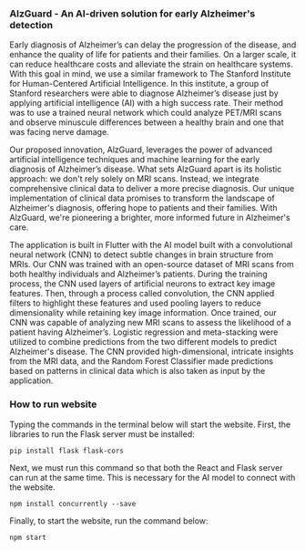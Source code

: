 ### AlzGuard - An AI-driven solution for early Alzheimer's detection

Early diagnosis of Alzheimer’s can delay the progression of the disease, and enhance the quality of life for patients and their families. On a larger scale, it can reduce healthcare costs and alleviate the strain on healthcare systems. With this goal in mind, we use a similar framework to The Stanford Institute for Human-Centered Artificial Intelligence. In this institute, a group of Stanford researchers were able to diagnose Alzheimer’s disease just by applying artificial intelligence (AI) with a high success rate. Their method was to use a trained neural network which could analyze PET/MRI scans and observe minuscule differences between a healthy brain and one that was facing nerve damage.

Our proposed innovation, AlzGuard, leverages the power of advanced artificial intelligence techniques and machine learning for the early diagnosis of Alzheimer’s disease. What sets AlzGuard apart is its holistic approach: we don't rely solely on MRI scans. Instead, we integrate comprehensive clinical data to deliver a more precise diagnosis. Our unique implementation of clinical data promises to transform the landscape of Alzheimer's diagnosis, offering hope to patients and their families. With AlzGuard, we're pioneering a brighter, more informed future in Alzheimer's care.

The application is built in Flutter with the AI model built with a convolutional neural network (CNN) to detect subtle changes in brain structure from MRIs. Our CNN was trained with an open-source dataset of MRI scans from both healthy individuals and Alzheimer’s patients. During the training process, the CNN used layers of artificial neurons to extract key image features. Then, through a process called convolution, the CNN applied filters to highlight these features and used pooling layers to reduce dimensionality while retaining key image information. Once trained, our CNN was capable of analyzing new MRI scans to assess the likelihood of a patient having Alzheimer’s. Logistic regression and meta-stacking were utilized to combine predictions from the two different models to predict Alzheimer's disease. The CNN provided high-dimensional, intricate insights from the MRI data, and the Random Forest Classifier made predictions based on patterns in clinical data which is also taken as input by the application.

### How to run website

Typing the commands in the terminal below will start the website. First, the libraries to run the Flask server must be installed:

```
pip install flask flask-cors
```

Next, we must run this command so that both the React and Flask server can run at the same time. This is necessary for the AI model to connect with the website.

```
npm install concurrently --save
```

Finally, to start the website, run the command below:

```
npm start
```
